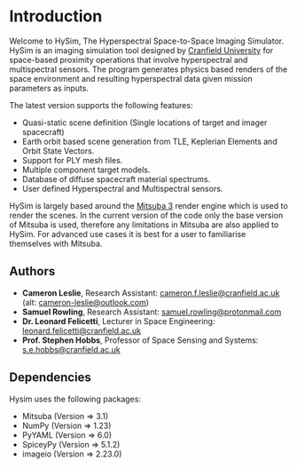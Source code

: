 # Introduction

Welcome to HySim, The Hyperspectral Space-to-Space Imaging Simulator. HySim is an imaging simulation tool designed by [Cranfield University](https://www.cranfield.ac.uk/) for space-based proximity operations that involve hyperspectral and multispectral sensors. The program generates physics based renders of the space environment and resulting hyperspectral data given mission parameters as inputs.

The latest version supports the following features:

- Quasi-static scene definition (Single locations of target and imager spacecraft)
- Earth orbit based scene generation from TLE, Keplerian Elements and Orbit State Vectors.
- Support for PLY mesh files.
- Multiple component target models.
- Database of diffuse spacecraft material spectrums.
- User defined Hyperspectral and Multispectral sensors.

HySim is largely based around the [Mitsuba 3](https://mitsuba.readthedocs.io/en/stable/#) render engine which is used to render the scenes. In the current version of the code only the base version of Mitsuba is used, therefore any limitations in Mitsuba are also applied to HySim. For advanced use cases it is best for a user to familiarise themselves with Mitsuba.

## Authors
- **Cameron Leslie**, Research Assistant: <cameron.f.leslie@cranfield.ac.uk> (alt: <cameron-leslie@outlook.com>)
- **Samuel Rowling**, Research Assistant: <samuel.rowling@protonmail.com>
- **Dr. Leonard Felicetti**, Lecturer in Space Engineering: <leonard.felicetti@cranfield.ac.uk>
- **Prof. Stephen Hobbs**, Professor of Space Sensing and Systems: <s.e.hobbs@cranfield.ac.uk>

## Dependencies

Hysim uses the following packages:

- Mitsuba (Version => 3.1)
- NumPy (Version => 1.23)
- PyYAML (Version => 6.0)
- SpiceyPy (Version => 5.1.2)
- imageio (Version => 2.23.0)

<!-- ## Citation

If citing HySim please use the following:

```bib
@software{hysim2022,
    title = {HySim Software},
    author = {Stephen Hobbs and Leonard Felicetti and Cameron Leslie and Samuel Rowling},
    version = {0.1.0},
    year = 2022,
}
``` -->


